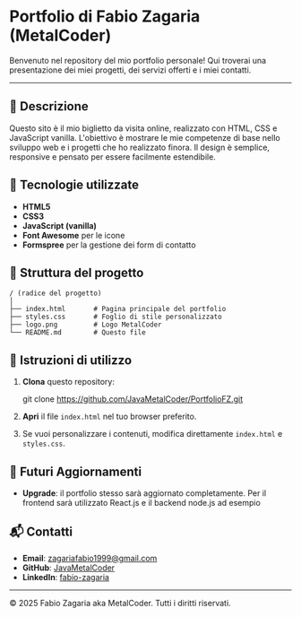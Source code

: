 # Portfolio di Fabio Zagaria (MetalCoder)

Benvenuto nel repository del mio portfolio personale! Qui troverai una presentazione dei miei progetti, dei servizi offerti e i miei contatti.

---

## 📖 Descrizione

Questo sito è il mio biglietto da visita online, realizzato con HTML, CSS e JavaScript vanilla. L'obiettivo è mostrare le mie competenze di base nello sviluppo web e i progetti che ho realizzato finora. Il design è semplice, responsive e pensato per essere facilmente estendibile.

## 🚀 Tecnologie utilizzate

* **HTML5**
* **CSS3**
* **JavaScript (vanilla)**
* **Font Awesome** per le icone
* **Formspree** per la gestione dei form di contatto

## 📂 Struttura del progetto

```
/ (radice del progetto)
│
├── index.html       # Pagina principale del portfolio
├── styles.css       # Foglio di stile personalizzato
├── logo.png         # Logo MetalCoder
└── README.md        # Questo file
```

## 🔧 Istruzioni di utilizzo

1. **Clona** questo repository:

   
   git clone https://github.com/JavaMetalCoder/PortfolioFZ.git
   
2. **Apri** il file `index.html` nel tuo browser preferito.
3. Se vuoi personalizzare i contenuti, modifica direttamente `index.html` e `styles.css`.

## 🎨 Futuri Aggiornamenti 

* **Upgrade**: il portfolio stesso sarà aggiornato completamente. Per il frontend sarà utilizzato React.js e il backend node.js ad esempio

## 📬 Contatti

* **Email**: zagariafabio1999@gmail.com
* **GitHub**: [JavaMetalCoder](https://github.com/JavaMetalCoder)
* **LinkedIn**: [fabio-zagaria](https://linkedin.com/in/metalcoder)

---

© 2025 Fabio Zagaria aka MetalCoder. Tutti i diritti riservati. 
